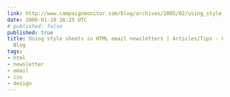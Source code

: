 ```yaml
---
link: http://www.campaignmonitor.com/blog/archives/2005/02/using_style_she.html
date: 2006-01-19 16:25 UTC
# published: false
published: true
title: Using style sheets in HTML email newsletters | Articles/Tips - Campaign Monitor
  Blog
tags:
- html
- newsletter
- email
- css
- design
---
```



